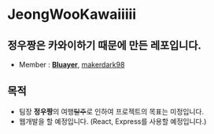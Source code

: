 # JeongWooKawaiiiii

## **정우짱**은 카와이하기 때문에 만든 레포입니다.

 * Member : [**Bluayer**](https://github.com/bluayer), [makerdark98](https://github.com/makerdark98)

## 목적
 * 팀장 **정우짱**의 여행~~탈주~~로 인하여 프로젝트의 목표는 미정입니다.
 * 웹개발을 할 예정입니다. (React, Express를 사용할 예정입니다.)
